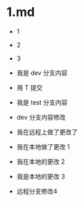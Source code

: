 # 1.md

- 1
- 2
- 3

- 我是 dev 分支内容

- 用 T 提交

- 我是 test 分支内容

* dev 分支内容修改

* 我在远程上做了更改了

* 我在本地做了更改 1

- 我在本地的更改 2

* 我是本地的更改 3

- 远程分支修改4
